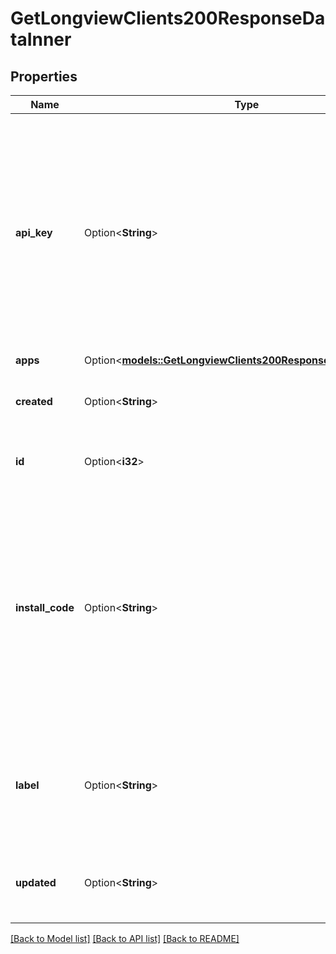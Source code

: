 # GetLongviewClients200ResponseDataInner

## Properties

Name | Type | Description | Notes
------------ | ------------- | ------------- | -------------
**api_key** | Option<**String**> | __Read-only__ The API key for this Client, used when configuring the Longview Client application on your Linode.  Returns as `[REDACTED]` if you do not have read-write access to this client. | [optional][readonly]
**apps** | Option<[**models::GetLongviewClients200ResponseDataInnerApps**](get_longview_clients_200_response_data_inner_apps.md)> |  | [optional]
**created** | Option<**String**> | __Read-only__ When this Longview Client was created. | [optional][readonly]
**id** | Option<**i32**> | __Read-only__ This Client's unique ID. | [optional][readonly]
**install_code** | Option<**String**> | __Read-only__ The install code for this Client, used when configuring the Longview Client application on your Linode.  Returns as `[REDACTED]` if you do not have read-write access to this client. | [optional][readonly]
**label** | Option<**String**> | __Filterable__ This Client's unique label. This is for display purposes only. | [optional]
**updated** | Option<**String**> | __Read-only__ When this Longview Client was last updated. | [optional][readonly]

[[Back to Model list]](../README.md#documentation-for-models) [[Back to API list]](../README.md#documentation-for-api-endpoints) [[Back to README]](../README.md)


